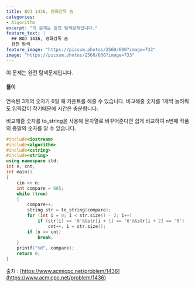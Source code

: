 ```yaml
---
title: BOJ 1436, 영화감독 숌
categories:
- Algorithm
excerpt: "이 문제는 완전 탐색문제입니다."
feature_text: |
  ## BOJ 1436, 영화감독 숌
  완전 탐색
feature_image: "https://picsum.photos/2560/600?image=733"
image: "https://picsum.photos/2560/600?image=733"
---
```


이 문제는 완전 탐색문제입니다.

<h4>풀이</h4> 
연속된 3개의 숫자가 6일 때 카운트를 해줄 수 있습니다. 비교해줄 숫자를 1개씩 늘려줘도 입력값이 작기때문에 시간은 충분합니다.

비교해줄 숫자를 to_string을 사용해 문자열로 바꾸어준다면 쉽게 비교하여 n번째 작품의 종말의 숫자를 알 수 있습니다.
​


```c++
#include<iostream>
#include<algorithm>
#include<cstring>
#include<string>
using namespace std;
int n, cnt;
int main()
{
	cin >> n;
	int compare = 665;
	while (true)
	{
		compare++;
		string str = to_string(compare);
		for (int i = 0; i < str.size() - 2; i++)
			if (str[i] == '6'&&str[i + 1] == '6'&&str[i + 2] == '6')
				cnt++, i = str.size();
		if (n == cnt)
			break;
	}
	printf("%d", compare);
	return 0;
}
```

출처 : [https://www.acmicpc.net/problem/1436](https://www.acmicpc.net/problem/1436)
